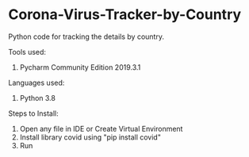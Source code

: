 # Corona-Virus-Tracker-by-Country

Python code for tracking the details by country.

Tools used:
1. Pycharm Community Edition 2019.3.1

Languages used:
1. Python 3.8

Steps to Install:
1. Open any file in IDE or Create Virtual Environment
2. Install library covid using "pip install covid"
3. Run
